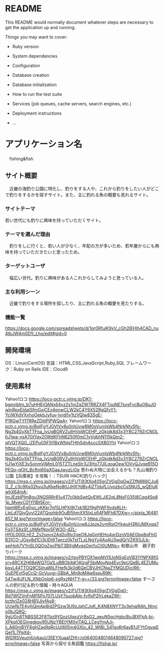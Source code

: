 # README

This README would normally document whatever steps are necessary to get the
application up and running.

Things you may want to cover:

* Ruby version

* System dependencies

* Configuration

* Database creation

* Database initialization

* How to run the test suite

* Services (job queues, cache servers, search engines, etc.)

* Deployment instructions

* ...


# アプリケーション名
　fishing&fish

## サイト概要
　近畿の海釣り公園に特化し、釣りをする人や、これから釣りをしたい人がどこで釣りをするかを探すサイト。また、主に釣れる魚の概要も見れるサイト。

### サイトテーマ
若い世代にも釣りに興味を持っていただくサイト。

### テーマを選んだ理由
　釣りをしに行くと、若い人が少なく、年配の方が多いため、若年層からにも興味を持っていただきたいと思ったため。

### ターゲットユーザ
　幅広い世代。釣りに興味がある人これからしてみようと思っている人。

### 主な利用シーン
　近畿で釣りをする場所を探したり、主に釣れる魚の概要を見たりする。

### 機能一覧
https://docs.google.com/spreadsheets/d/1gr0RfuiK9xV_cGh2lEHIh4CAD_nu4tbJW4m0D1l_Lho/edit#gid=0

## 開発環境
 OS：Linux(CentOS)
 言語：HTML,CSS,JavaScript,Ruby,SQL
 フレームワーク：Ruby on Rails
 IDE：Cloud9

## 使用素材
Yahoo!ロコ
https://loco-pctr.c.yimg.jp/DK1-bgpyibtm_b7uHHEiOANx64vz2s1mZqZW7RRZX4FTouNE7svsFvcBuO8uJOwInRpxEIdalSfmGxjCEx4pnwCLW2kC4Y6X52RgQfvY1-YciWXdVXxhoOekbJyfuv-lvrdi1v1tzVQlw83SgE-P1RGwTYf7RReZDlitPlPWQaA=
Yahoo!ロコ
https://loco-pctr.c.yimg.jp/BgIFgYJGVIVv8u0nVJvw8M0oVumlsWb4NrkNtySfs-Ng2k4GyXkTTFna_lvUgBGRVZulIHVpWCEHP_zGkjdk8d3x3Y8C279ZrCNOLtlJ1wa-vsA7GtYay20WdKFhN6250f0mC1yVgbhN115kQm2-qtVQTXQG_iZEPuG5F5I1BxWfdgTHIh5dnAcccSXBGYhj
Yahoo!ロコ
https://loco-pctr.c.yimg.jp/BgIFgYJGVIVv8u0nVJvw8M0oVumlsWb4NrkNtySfs-Ng2k4GyXkTTFna_lvUgBGRVZulIHVpWCEHP_zGkjdk8d3x3Y8C279ZrCNOLtlJ1wYjXE3vSonmViMmL015TZTLneStr3J3Ho77JlLgoaOew1OVvQJvqeB15OPEQo-qOH_Bcftnj60aXGaaJwvzLjOe
思わぬ大物に出会えるかも？丸山海釣り公園【兵庫県】を攻略！｜TSURI HACK[釣りハック]
https://msp.c.yimg.jp/images/v2/FUTi93tXq405grZVGgDqGwZZfN666CJu6G_Z_c3c9Xq32hyu3uKkeNo8tUJHXYdBy4iZTldufLUyozbcCsSNUS_wQEIuKwhX64mA-ImJEzbIPlmBgu3NQ5RRr81u4T7c0kbSwtQyEWLJjE2qL8NsF035I8Cqg4Sp81p_MvevC01Yl1Bt5Enr-hpmWEyEg0vo_vKKkr7nfSLHPXi9t7xb1B2f9gPjWF9vdsRLH-LlpLd7QjyQvvl22ATQgzhb9OuBI5hmXX5IxLs64FMFh87DXw==/pixta_16481857_M.jpg?errorImage=false
Yahoo!ロコ
https://loco-pctr.c.yimg.jp/BgIFgYJGVIVv8u0nVJvw8JJpze2ymRsjOYkwuH3RjIJMXvqq7Fq3TSAzSf_UtMefNoy5FW3O-dZL-HfOL00GLhE2_Zs2sqvx2Ad2o9ly2geO9JqGnHEHo4qrDznV0AEGbp8qFhGB31CO-JOsy8d1Cj3UDt6Twrcz0kTstTLxLNgYy4AoAU3wdQrVZK93JLb-sejHoh7VYnSL0QOgZgcPlbT3BXgMvqsOqrfuCt0UMNs=
和歌山市　親子釣りパーク
https://msp.c.yimg.jp/images/v2/tpvPBYOX1wpNVI1UoNSgEoVB31YNPX8fGyrv4RCX2H68eWQ7Oa1LuBBOblbK1AIzgFSbiMoyNq4Eyc9pUQeBL4EZUMukqvL44TTOQ9CSilnaWlLFHefk3k0d6QeCBVJHCNwZYMQUDjciR6-GuEPEvt5gCcQ-GcVuvgj-GBbA_Mn9oMAw6seuR9K-54Tw4UFLN_XNbOoIp6-sgRxzNHTY-g==/33.jpg?errorImage=false
す〜さんの釣行記＆釣り情報・時々AQUA
https://msp.c.yimg.jp/images/v2/FUTi93tXq405grZVGgDqG-Bd7WfZVnFnM15Po707LUsY7suobAlp-fyfIxP2frLekaZWI-bcthrjZe028HB1iJlvfAs8-UUwfb7E4yjhQmAp8ld2PGzw3U9zJqhCJoK_K4N8XNYT3v3ehqjRAh_Ntyco0bJQ9Q-9gUGn8TNBSSE2F8Tbz9YQozUlqxzVrBsG2_qeuN5qcHgbcByJBXFkA-bi-XPkqIOEGinggkqv95UNzYBEtYM0ylTAQ_LCegYmAJi-ji_A80mBYF6gHZasRqRcUzl6Il5m4GXIo_42_WtBi_S41goRr6avB1JFYtOgyajEQeI1L7PpXd-WlDRSVeumlUykauU35EYXuaafZHI=/o0640048014648090727.jpg?errorImage=false
写真から探せる魚図鑑
https://fishai.jp/

